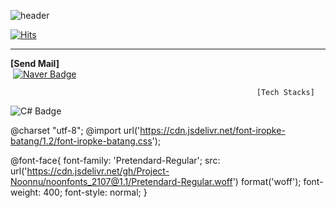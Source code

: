 ![header](https://capsule-render.vercel.app/api?type=Slice&&color=20:FFFACD,100:C5E6A8&customColorList=26&text=MinjunKang&fontColor=ffffff&desc=PASSION&descSize=25&descAlignY=22&animation=fadeIn&height=180)

[![Hits](https://hits.seeyoufarm.com/api/count/incr/badge.svg?url=https%3A%2F%2Fgithub.com%2Fkangjjun%2Fkangjjun&count_bg=%23B5CFA2&title_bg=%239A9696&icon=ello.svg&icon_color=%23E7E7E7&title=Wellcome&edge_flat=false)](https://hits.seeyoufarm.com)
   
* * *

**[Send Mail]**   
&#160;[![Naver Badge](https://img.shields.io/badge/NAVER-28965A?&style=Plastic&logo=naver&logoColor=white)](mailto:dubu_02@naver.com)

                                                           [Tech Stacks]
![C# Badge](https://img.shields.io/badge/C%23-000000?style=plastic&logo=Csharp&logoColor=white)

@charset "utf-8";
@import url('https://cdn.jsdelivr.net/font-iropke-batang/1.2/font-iropke-batang.css');

@font-face{
    font-family: 'Pretendard-Regular';
    src: url('https://cdn.jsdelivr.net/gh/Project-Noonnu/noonfonts_2107@1.1/Pretendard-Regular.woff') format('woff');
    font-weight: 400;
    font-style: normal;
}
<!--
**kangjjun/kangjjun** is a ✨ _special_ ✨ repository because its `README.md` (this file) appears on your GitHub profile.

Here are some ideas to get you started:



- 🔭 I’m currently working on ...
- 🌱 I’m currently learning ...
- 👯 I’m looking to collaborate on ...
- 🤔 I’m looking for help with ...
- 💬 Ask me about ...
- 📫 How to reach me: ...
- 😄 Pronouns: ...
- ⚡ Fun fact: ...
-->
